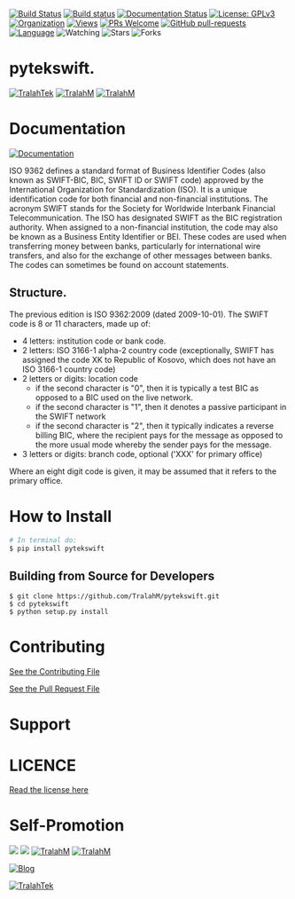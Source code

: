 
[![Build Status](https://travis-ci.com/TralahM/pytekswift.svg?branch=master)](https://travis-ci.com/TralahM/pytekswift)
[![Build status](https://ci.appveyor.com/api/projects/status/yvvmq5hyf7hj743a/branch/master?svg=true)](https://ci.appveyor.com/project/TralahM/pytekswift/branch/master)
[![Documentation Status](https://readthedocs.org/projects/pytekswift/badge/?version=latest)](https://pytekswift.readthedocs.io/en/latest/?badge=latest)
[![License: GPLv3](https://img.shields.io/badge/License-GPLV2-green.svg)](https://opensource.org/licenses/GPLV2)
[![Organization](https://img.shields.io/badge/Org-TralahTek-blue.svg)](https://github.com/TralahTek)
[![Views](http://hits.dwyl.io/TralahM/pytekswift.svg)](http://dwyl.io/TralahM/pytekswift)
[![PRs Welcome](https://img.shields.io/badge/PRs-Welcome-brightgreen.svg?style=flat-square)](https://github.com/TralahM/pytekswift/pull/)
[![GitHub pull-requests](https://img.shields.io/badge/Issues-pr-red.svg?style=flat-square)](https://github.com/TralahM/pytekswift/pull/)
[![Language](https://img.shields.io/badge/Language-python-3572A5.svg)](https://github.com/TralahM)
<img title="Watching" src="https://img.shields.io/github/watchers/TralahM/pytekswift?label=Watchers&color=blue&style=flat-square">
<img title="Stars" src="https://img.shields.io/github/stars/TralahM/pytekswift?color=red&style=flat-square">
<img title="Forks" src="https://img.shields.io/github/forks/TralahM/pytekswift?color=green&style=flat-square">

# pytekswift.


[![TralahTek](https://img.shields.io/badge/Organization-TralahTek-black.svg?style=for-the-badge&logo=github)](https://github.com/TralahTek)
[![TralahM](https://img.shields.io/badge/Engineer-TralahM-blue.svg?style=for-the-badge&logo=github)](https://github.com/TralahM)
[![TralahM](https://img.shields.io/badge/Maintainer-TralahM-green.svg?style=for-the-badge&logo=github)](https://github.com/TralahM)

# Documentation

[![Documentation](https://img.shields.io/badge/Docs-pytekswift-blue.svg?style=for-the-badge)](https://github.com/TralahM/pytekswift)

ISO 9362 defines a standard format of Business Identifier Codes (also known as SWIFT-BIC, BIC, SWIFT ID or SWIFT code) approved by the International Organization for Standardization (ISO).
It is a unique identification code for both financial and non-financial institutions.
The acronym SWIFT stands for the Society for Worldwide Interbank Financial Telecommunication.
The ISO has designated SWIFT as the BIC registration authority.
When assigned to a non-financial institution, the code may also be known as a Business Entity Identifier or BEI.
These codes are used when transferring money between banks, particularly for international wire transfers, and also for the exchange of other messages between banks.
The codes can sometimes be found on account statements.

## Structure.

The previous edition is ISO 9362:2009 (dated 2009-10-01).
The SWIFT code is 8 or 11 characters, made up of:

- 4 letters: institution code or bank code.
- 2 letters: ISO 3166-1 alpha-2 country code (exceptionally, SWIFT has assigned the code XK to Republic of Kosovo, which does not have an ISO 3166-1 country code)
- 2 letters or digits: location code
    * if the second character is "0", then it is typically a test BIC as opposed to a BIC used on the live network.
    * if the second character is "1", then it denotes a passive participant in the SWIFT network
    * if the second character is "2", then it typically indicates a reverse billing BIC, where the recipient pays for the message as opposed to the more usual mode whereby the sender pays for the message.
- 3 letters or digits: branch code, optional ('XXX' for primary office)

Where an eight digit code is given, it may be assumed that it refers to the primary office.


# How to Install
```bash
# In terminal do:
$ pip install pytekswift
```

## Building from Source for Developers

```console
$ git clone https://github.com/TralahM/pytekswift.git
$ cd pytekswift
$ python setup.py install
```

# Contributing
[See the Contributing File](CONTRIBUTING.rst)


[See the Pull Request File](PULL_REQUEST_TEMPLATE.md)


# Support

# LICENCE

[Read the license here](LICENSE)


# Self-Promotion

[![](https://img.shields.io/badge/Github-TralahM-green?style=for-the-badge&logo=github)](https://github.com/TralahM)
[![](https://img.shields.io/badge/Twitter-%40tralahtek-red?style=for-the-badge&logo=twitter)](https://twitter.com/TralahM)
[![TralahM](https://img.shields.io/badge/Kaggle-TralahM-purple.svg?style=for-the-badge&logo=kaggle)](https://kaggle.com/TralahM)
[![TralahM](https://img.shields.io/badge/LinkedIn-TralahM-red.svg?style=for-the-badge&logo=linkedin)](https://linkedin.com/in/TralahM)


[![Blog](https://img.shields.io/badge/Blog-tralahm.tralahtek.com-blue.svg?style=for-the-badge&logo=rss)](https://tralahm.tralahtek.com)

[![TralahTek](https://img.shields.io/badge/Organization-TralahTek-cyan.svg?style=for-the-badge)](https://org.tralahtek.com)


